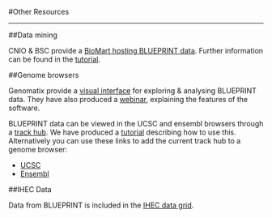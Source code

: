 #Other Resources
***

##Data mining 

CNIO & BSC provide a [BioMart hosting BLUEPRINT data](http://blueprint.bsc.es/). Further information can be found in the [tutorial](http://www.blueprint-epigenome.eu/UserFiles/file/Protocols/biomart_tutorial.pdf).  

##Genome browsers

Genomatix provide a [visual interface](http://blueprint.genomatix.de/) for exploring & analysing BLUEPRINT data. They have also produced a [webinar](http://www.youtube.com/watch?v=S6SAjCUR1eo&feature=youtu.be), explaining the features of the software. 

BLUEPRINT data can be viewed in the UCSC and ensembl browsers through a [track hub](http://genome.ucsc.edu/goldenPath/help/hgTrackHubHelp.html). We have produced a [tutorial](http://ftp.ebi.ac.uk/pub/databases/blueprint/trackhub_tutorial.pdf) describing how to use this. Alternatively you can use these links to add the current track hub to a genome browser:
  
 - [UCSC](http://genome.ucsc.edu/cgi-bin/hgTracks?db=hg19&hubUrl=http://ftp.ebi.ac.uk/pub/databases/blueprint/releases/current_release/homo_sapiens/hub/hub.txt)
 - [Ensembl](http://grch37.ensembl.org/Homo_sapiens/Location/View?g=ENSG00000130544;conti%20gviewbottom=url:http://ftp.ebi.ac.uk/pub/databases/blueprint/releases/curren%20t_release/homo_sapiens/hub/hub.txt;format=DATAHUB;menu=Blueprint%20data)


##IHEC Data

Data from BLUEPRINT is included in the [IHEC data grid](http://epigenomesportal.ca/ihec/).